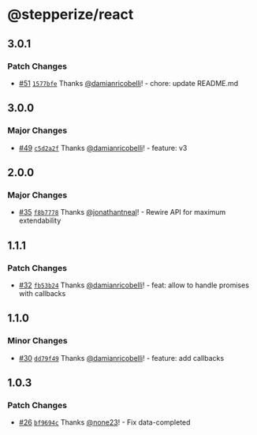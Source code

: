 # @stepperize/react

## 3.0.1

### Patch Changes

- [#51](https://github.com/damianricobelli/stepperize/pull/51) [`1577bfe`](https://github.com/damianricobelli/stepperize/commit/1577bfeb3560e57b2d029d6b41e9ce592600f398) Thanks [@damianricobelli](https://github.com/damianricobelli)! - chore: update README.md

## 3.0.0

### Major Changes

- [#49](https://github.com/damianricobelli/stepperize/pull/49) [`c5d2a2f`](https://github.com/damianricobelli/stepperize/commit/c5d2a2fdf84e0a4a22b44560d4cbd074c1141859) Thanks [@damianricobelli](https://github.com/damianricobelli)! - feature: v3

## 2.0.0

### Major Changes

- [#35](https://github.com/damianricobelli/stepperize/pull/35) [`f8b7778`](https://github.com/damianricobelli/stepperize/commit/f8b77782a2a88ef1da46b2074eee0a04342f0624) Thanks [@jonathantneal](https://github.com/jonathantneal)! - Rewire API for maximum extendability

## 1.1.1

### Patch Changes

- [#32](https://github.com/damianricobelli/stepperize/pull/32) [`fb53b24`](https://github.com/damianricobelli/stepperize/commit/fb53b2402faecdb00629254d880dd4c562258360) Thanks [@damianricobelli](https://github.com/damianricobelli)! - feat: allow to handle promises with callbacks

## 1.1.0

### Minor Changes

- [#30](https://github.com/damianricobelli/stepperize/pull/30) [`dd79f49`](https://github.com/damianricobelli/stepperize/commit/dd79f4906bcf6ba8c8a0f0853d9be6cbfd9d9e8a) Thanks [@damianricobelli](https://github.com/damianricobelli)! - feature: add callbacks

## 1.0.3

### Patch Changes

- [#26](https://github.com/damianricobelli/stepperize/pull/26) [`bf9694c`](https://github.com/damianricobelli/stepperize/commit/bf9694c150e8877a0245ea58533e9c668ecdb193) Thanks [@none23](https://github.com/none23)! - Fix data-completed
